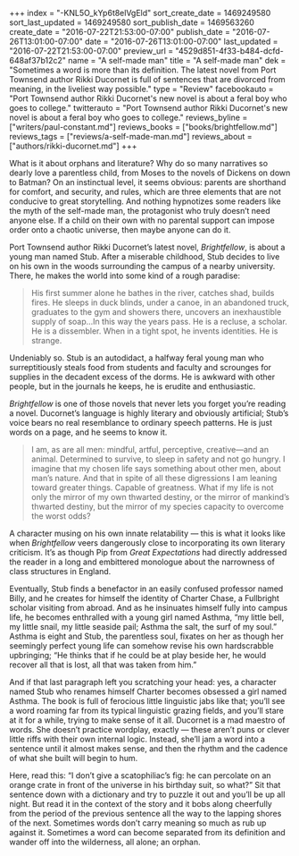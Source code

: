 +++
index = "-KNL5O_kYp6t8elVgEld"
sort_create_date = 1469249580
sort_last_updated = 1469249580
sort_publish_date = 1469563260
create_date = "2016-07-22T21:53:00-07:00"
publish_date = "2016-07-26T13:01:00-07:00"
date = "2016-07-26T13:01:00-07:00"
last_updated = "2016-07-22T21:53:00-07:00"
preview_url = "4529d851-4f33-b484-dcfd-648af37b12c2"
name = "A self-made man"
title = "A self-made man"
dek = "Sometimes a word is more than its definition. The latest novel from Port Townsend author Rikki Ducornet is full of sentences that are divorced from meaning, in the liveliest way possible."
type = "Review"
facebookauto = "Port Townsend author Rikki Ducornet's new novel is about a feral boy who goes to college."
twitterauto = "Port Townsend author Rikki Ducornet's new novel is about a feral boy who goes to college."
reviews_byline = ["writers/paul-constant.md"]
reviews_books = ["books/brightfellow.md"]
reviews_tags = ["reviews/a-self-made-man.md"]
reviews_about = ["authors/rikki-ducornet.md"]
+++

What is it about orphans and literature? Why do so many narratives so dearly love a parentless child, from Moses to the novels of Dickens on down to Batman? On an instinctual level, it seems obvious: parents are shorthand for comfort, and security, and rules, which are three elements that are not conducive to great storytelling. And nothing hypnotizes some readers like the myth of the self-made man, the protagonist who truly doesn’t need anyone else. If a child on their own with no parental support can impose order onto a chaotic universe, then maybe anyone can do it. 

Port Townsend author Rikki Ducornet’s latest novel, *Brightfellow*, is about a young man named Stub. After a miserable childhood, Stub decides to live on his own in the woods surrounding the campus of a nearby university. There, he makes the world into some kind of a rough paradise:

<blockquote>His first summer alone he bathes in the river, catches shad, builds fires. He sleeps in duck blinds, under a canoe, in an abandoned truck, graduates to the gym and showers there, uncovers an inexhaustible supply of soap…In this way the years pass. He is a recluse, a scholar. He is a dissembler. When in a tight spot, he invents identities. He is strange.</blockquote>

Undeniably so. Stub is an autodidact, a halfway feral young man who surreptitiously steals food from students and faculty and scrounges for supplies in the decadent excess of the dorms. He is awkward with other people, but in the journals he keeps, he is erudite and enthusiastic. 

*Brightfellow* is one of those novels that never lets you forget you’re reading a novel. Ducornet’s language is highly literary and obviously artificial; Stub’s voice bears no real resemblance to ordinary speech patterns. He is just words on a page, and he seems to know it. 

<blockquote>I am, as are all men: mindful, artful, perceptive, creative—and an animal. Determined to survive, to sleep in safety and not go hungry. I imagine that my chosen life says something about other men, about man’s nature. And that in spite of all these digressions I am leaning toward greater things. Capable of greatness. What if my life is not only the mirror of my own thwarted destiny, or the mirror of mankind’s thwarted destiny, but the mirror of my species capacity to overcome the worst odds?</blockquote>

A character musing on his own innate relatability — this is what it looks like when *Brightfellow* veers dangerously close to incorporating its own literary criticism. It’s as though Pip from *Great Expectations* had directly addressed the reader in a long and embittered monologue about the narrowness of class structures in England. 

Eventually, Stub finds a benefactor in an easily confused professor named Billy, and he creates for himself the identity of Charter Chase, a Fullbright scholar visiting from abroad. And as he insinuates himself fully into campus life, he becomes enthralled with a young girl named Asthma, “my little bell, my little snail, my little seaside pail; Asthma the salt, the surf of my soul.” Asthma is eight and Stub, the parentless soul, fixates on her as though her seemingly perfect young life can somehow revise his own hardscrabble upbringing; “He thinks that if he could be at play beside her, he would recover all that is lost, all that was taken from him.”

And if that last paragraph left you scratching your head: yes, a character named Stub who renames himself Charter becomes obsessed a girl named Asthma. The book is full of ferocious little linguistic jabs like that; you’ll see a word roaming far from its typical linguistic grazing fields, and you’ll stare at it for a while, trying to make sense of it all. Ducornet is a mad maestro of words. She doesn’t practice wordplay, exactly — these aren’t puns or clever little riffs with their own internal logic. Instead, she’ll jam a word into a sentence until it almost makes sense, and then the rhythm and the cadence of what she built will begin to hum. 

Here, read this: “I don’t give a scatophiliac’s fig: he can percolate on an orange crate in front of the universe in his birthday suit, so what?” Sit that sentence down with a dictionary and try to puzzle it out and you’ll be up all night. But read it in the context of the story and it bobs along cheerfully from the period of the previous sentence all the way to the lapping shores of the next. Sometimes words don’t carry meaning so much as rub up against it. Sometimes a word can become separated from its definition and wander off into the wilderness, all alone; an orphan.
